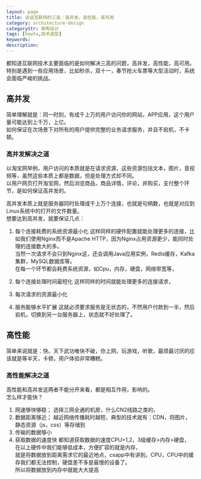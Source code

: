```yaml
---
layout: page
title: 谈谈互联网的三高：高并发，高性能，高可用
category: architecture-design
categoryStr: 架构设计
tags: [howto,技术选型]
keywords:
description:
---
```



都知道互联网技术主要面临的是如何解决三高的问题，高并发，高性能，高可用。  
特别是遇到一些应用场景，比如秒杀，双十一，春节抢火车票等大型活动时，系统会面临严峻的挑战。  
## 高并发
简单理解就是：同一时刻，有成千上万的用户访问你的网站，APP应用，这个用户量可能达到上千万，上亿。  
如何保证在次场景下对所有的用户提供完整的业务请求服务，并且不宕机，不卡顿。
### 高并发解决之道
以淘宝网举例，用户访问的本质就是在请求资源，这些资源包括文本，图片，音视频等，虽然这些本质上都是数据，但是处理方式却不同。  
以用户网页打开淘宝网，然后浏览商品，商品详情，评论，并购买，支付整个环节，是如何保证高并发的。  

[//]: # (打开浏览器，输入taobao.com，)
高并发本质上就是服务器同时处理成千上万个连接，也就是句柄数，也就是对应到Linux系统中的打开的文件数量。  
想要达到高并发，就要保证几点：
1. 每个连接耗费的系统资源最小化
这样同样的硬件配置就能处理更多的连接，比如我们使用Nginx而不是Apache HTTP，因为Nginx占用资源更少，能同时处理的连接数大的多。  
当然一次请求不会只到Nginx这，还会调用Java应用实例，Redis缓存，Kafka集群，MySQL数据库等。  
在每一个环节都会耗费系统资源，如Cpu，内存，硬盘，网络带宽等，
2. 每个连接处理时间最短化
这样同样的时间就能处理更多的连接请求，
3. 每次请求的资源最小化

4. 服务能够水平扩展
这就必须要求服务是无状态的，不然用户付款到一半，然后宕机，切换到另一台服务器上，状态就不好处理了。

## 高性能
简单来说就是：快。天下武功唯快不破，你上网，玩游戏，听歌，最烦最讨厌的应该就是等半天，卡顿，用户体验非常糟糕。  
### 高性能解决之道
高性能和高并发这两者不能分开来看，都是相互作用，影响的。  
怎么样才能快？  
1. 网速够快够稳；
选择三网全通的机房，什么CN2线路之类的，
2. 数据距离够近；
越近网络传播耗时越短，典型的技术就有：CDN，将图片，静态资源（js，css）等存储到
3. 传输的数据够小
4. 获取数据的速度快
都知道获取数据的速度CPU>1,2，3级缓存>内存>硬盘，在以上硬件中我们能够低成本，方便扩容的就是内存，  
就是将数据放到距离需求它的最近地点，csapp中有讲到，CPU，CPU中的缓存我们都无法控制，硬盘差不多是最慢的设备了。  
所以将数据放到内存中就能大大提高















